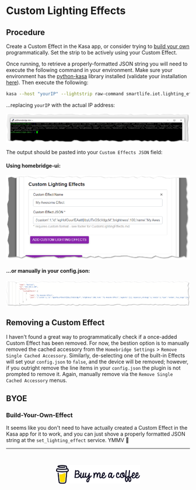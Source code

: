 # Custom Lighting Effects

## Procedure

Create a Custom Effect in the Kasa app, or consider trying to [build your own](#BYOE) programmatically.  Set the strip to be actively using your Custom Effect.

Once running, to retrieve a properly-formatted JSON string you will need to execute the following command in your environment.  Make sure your environment has the [python-kasa](https://github.com/python-kasa/python-kasa#readme) library installed (validate your installation [here](README.md#Validation)).  Then execute the following:


```sh
kasa --host "yourIP" --lightstrip raw-command smartlife.iot.lighting_effect get_lighting_effect | sed "s/ //g"
```

...replacing `yourIP` with the actual IP address:

![grabbingCustomEffectJSON](img/gettingCustomEffectJSON.png)

The output should be pasted into your `Custom Effects JSON` field:

#### Using homebridge-ui:

![setJSONviaUI](img/setJSONviaUI.png)

#### ...or manually in your config.json:

![setJSONviaConfig](img/setJSONviaConfig.png)

## Removing a Custom Effect

I haven't found a great way to programmatically check if a once-added Custom Effect has been removed.  For now, the bestion option is to manually removed the cached accessory from the `Homebridge Settings` > `Remove Single Cached Accessory`.  Similarly, de-selecting one of the built-in Effects will set your `config.json` to `false`, and the device will be removed; however, if you outright remove the line items in your `config.json` the plugin is not prompted to remove it.  Again, manually remove via the `Remove Single Cached Accessory` menus.

## BYOE

### Build-Your-Own-Effect

It seems like you don't need to have actually created a Custom Effect in the Kasa app for it to work, and you can just shove a properly formatted JSON string at the `set_lighting_effect` service.  YMMV :truck:
<br><hr><br>
<p align="center">
    <a href="https://buymeacoffee.com/steveredden"><img src="img/bmc-new-logo.png" width="230"/></a>
</p>
